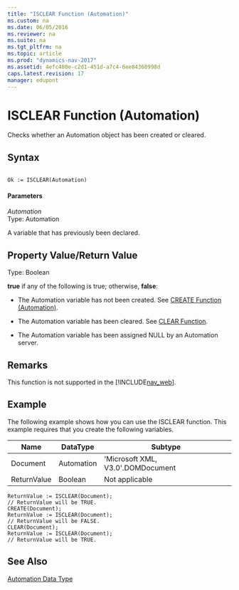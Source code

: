 ```yaml
---
title: "ISCLEAR Function (Automation)"
ms.custom: na
ms.date: 06/05/2016
ms.reviewer: na
ms.suite: na
ms.tgt_pltfrm: na
ms.topic: article
ms.prod: "dynamics-nav-2017"
ms.assetid: 4efc480e-c2d1-451d-a7c4-6ee84360998d
caps.latest.revision: 17
manager: edupont
---
```

# ISCLEAR Function (Automation)
Checks whether an Automation object has been created or cleared.  
  
## Syntax  
  
```  
  
Ok := ISCLEAR(Automation)  
```  
  
#### Parameters  
 *Automation*  
 Type: Automation  
  
 A variable that has previously been declared.  
  
## Property Value/Return Value  
 Type: Boolean  
  
 **true** if any of the following is true; otherwise, **false**:  
  
-   The Automation variable has not been created. See [CREATE Function \(Automation\)](CREATE-Function--Automation-.md).  
  
-   The Automation variable has been cleared. See [CLEAR Function](CLEAR-Function.md).  
  
-   The Automation variable has been assigned NULL by an Automation server.  
  
## Remarks  
 This function is not supported in the [!INCLUDE[nav_web](includes/nav_web_md.md)].  
  
## Example  
 The following example shows how you can use the ISCLEAR function. This example requires that you create the following variables.  
  
|Name|DataType|Subtype|  
|----------|--------------|-------------|  
|Document|Automation|'Microsoft XML, V3.0'.DOMDocument|  
|ReturnValue|Boolean|Not applicable|  
  
```  
ReturnValue := ISCLEAR(Document);  
// ReturnValue will be TRUE.  
CREATE(Document);  
ReturnValue := ISCLEAR(Document);  
// ReturnValue will be FALSE.  
CLEAR(Document);  
ReturnValue := ISCLEAR(Document);  
// ReturnValue will be TRUE.  
```  
  
## See Also  
 [Automation Data Type](Automation-Data-Type.md)